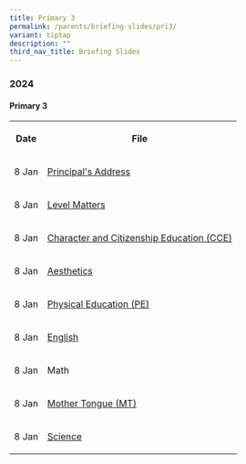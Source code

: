 ```yaml
---
title: Primary 3
permalink: /parents/briefing-slides/pri3/
variant: tiptap
description: ""
third_nav_title: Briefing Slides
---
```

<h3><strong>2024</strong></h3><h4><strong>Primary 3</strong></h4><table><tbody><tr><th rowspan="1" colspan="1"><p>Date</p></th><th rowspan="1" colspan="1"><p>File</p></th></tr><tr><td rowspan="1" colspan="1"><p>8 Jan</p></td><td rowspan="1" colspan="1"><p><a href="/files/Briefing Slides 2024/P3/P3_PTM_Jan_2024_P_s_Address.pdf" rel="noopener noreferrer nofollow" target="_blank">Principal's Address</a></p></td></tr><tr><td rowspan="1" colspan="1"><p>8 Jan</p></td><td rowspan="1" colspan="1"><p><a href="/files/Briefing Slides 2024/P3/P3_PTM_Jan_2024_Level_Matters.pdf" rel="noopener noreferrer nofollow" target="_blank">Level Matters</a></p></td></tr><tr><td rowspan="1" colspan="1"><p>8 Jan</p></td><td rowspan="1" colspan="1"><p><a href="/files/Briefing Slides 2024/P3/P3_PTM_Jan_2024_CCE.pdf" rel="noopener noreferrer nofollow" target="_blank">Character and Citizenship Education (CCE)</a></p></td></tr><tr><td rowspan="1" colspan="1"><p>8 Jan</p></td><td rowspan="1" colspan="1"><p><a href="/files/Briefing Slides 2024/P3/P3_PTM_Jan_2024_Aesthetics.pdf" rel="noopener noreferrer nofollow" target="_blank">Aesthetics</a></p></td></tr><tr><td rowspan="1" colspan="1"><p>8 Jan</p></td><td rowspan="1" colspan="1"><p><a href="/files/Briefing Slides 2024/P3/P3_PTM_Jan_2024_PE.pdf" rel="noopener noreferrer nofollow" target="_blank">Physical Education (PE)</a></p></td></tr><tr><td rowspan="1" colspan="1"><p>8 Jan</p></td><td rowspan="1" colspan="1"><p><a href="/files/Briefing Slides 2024/P3/P3_PTM_Jan_2024_EL.pdf" rel="noopener noreferrer nofollow" target="_blank">English</a></p></td></tr><tr><td rowspan="1" colspan="1"><p>8 Jan</p></td><td rowspan="1" colspan="1"><p>Math</p></td></tr><tr><td rowspan="1" colspan="1"><p>8 Jan</p></td><td rowspan="1" colspan="1"><p><a href="/files/Briefing Slides 2024/P3/P3_PTM_Jan_2024_MT.pdf" rel="noopener noreferrer nofollow" target="_blank">Mother Tongue (MT)</a></p></td></tr><tr><td rowspan="1" colspan="1"><p>8 Jan</p></td><td rowspan="1" colspan="1"><p><a href="/files/Briefing Slides 2024/P3/P3_PTM_Jan_2024_Science.pdf" rel="noopener noreferrer nofollow" target="_blank">Science</a></p></td></tr></tbody></table><p></p>